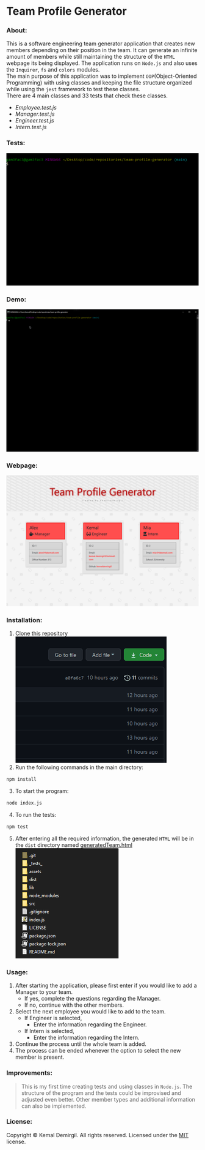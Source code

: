 
# Team Profile Generator

### About:
This is a software engineering team generator application that creates new members depending on their position in the team. It can generate an infinite amount of members while still maintaining the structure of the `HTML` webpage its being displayed. The application runs on `Node.js` and also uses the `Inquirer`, `fs` and `colors` modules.\
The main purpose of this application was to implement `OOP`(Object-Oriented Programming) with using classes and keeping the file structure organized while using the `jest` framework to test these classes.\
There are 4 main classes and 33 tests that check these classes.

- *Employee.test.js*
- *Manager.test.js*
- *Engineer.test.js*
- *Intern.test.js*

### Tests:
![](assets/test.gif)

### Demo:
![](assets/demo.gif)

### Webpage:
![](assets/htmlss.png)

### Installation:
1. Clone this repository\
![](assets/clone.gif)
2. Run the following commands in the main directory:
```bash
npm install
```
3. To start the program:
```bash
node index.js
```
4. To run the tests:
```bash
npm test
```
5. After entering all the required information, the generated `HTML` will be in the `dist` directory named <ins>generatedTeam.html</ins>\
![](assets/dist.gif)

### Usage:
1. After starting the application, please first enter if you would like to add a Manager to your team.
    - If yes, complete the questions regarding the Manager.
    - If no, continue with the other members.
2. Select the next employee you would like to add to the team.
    - If Engineer is selected,
        - Enter the information regarding the Engineer.
    - If Intern is selected,
        - Enter the information regarding the Intern.
3. Continue the process until the whole team is added.
4. The process can be ended whenever the option to select the new member is present.

### Improvements:
> This is my first time creating tests and using classes in `Node.js`. The structure of the program and the tests could be improvised and adjusted even better. Other member types and additional information can also be implemented.

### License:
Copyright © Kemal Demirgil. All rights reserved.
Licensed under the [MIT](https://github.com/kemaldemirgil/team-profile-generator/blob/main/LICENSE) license.
